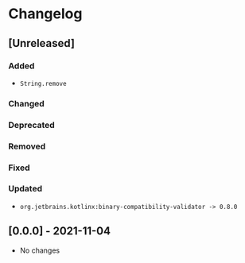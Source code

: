 # Changelog

## [Unreleased]

### Added
- `String.remove`

### Changed

### Deprecated

### Removed

### Fixed

### Updated
- `org.jetbrains.kotlinx:binary-compatibility-validator -> 0.8.0`


## [0.0.0] - 2021-11-04
- No changes

